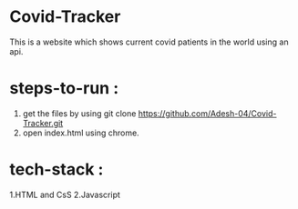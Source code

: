 # Covid-Tracker
  This is a website which shows current covid patients in the world using an api.
  


# steps-to-run :
  
  1. get the files by using git clone https://github.com/Adesh-04/Covid-Tracker.git
  2. open index.html using chrome.
 
# tech-stack :
 
 1.HTML and CsS
 2.Javascript
